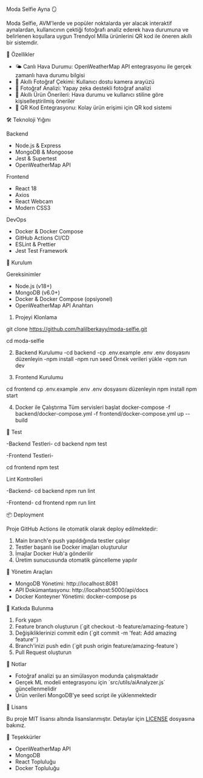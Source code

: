  Moda Selfie Ayna 🪞

Moda Selfie, AVM'lerde ve popüler noktalarda yer alacak interaktif aynalardan, kullanıcının çektiği fotoğrafı analiz ederek hava durumuna ve belirlenen koşullara uygun Trendyol Milla ürünlerini QR kod ile öneren akıllı bir sistemdir.

 🌟 Özellikler

- 🌤️ Canlı Hava Durumu: OpenWeatherMap API entegrasyonu ile gerçek zamanlı hava durumu bilgisi
- 📸 Akıllı Fotoğraf Çekimi: Kullanıcı dostu kamera arayüzü
- 🤖 Fotoğraf Analizi: Yapay zeka destekli fotoğraf analizi
- 👗 Akıllı Ürün Önerileri: Hava durumu ve kullanıcı stiline göre kişiselleştirilmiş öneriler
- 📱 QR Kod Entegrasyonu: Kolay ürün erişimi için QR kod sistemi

 🛠️ Teknoloji Yığını

 Backend
- Node.js & Express
- MongoDB & Mongoose
- Jest & Supertest
- OpenWeatherMap API

 Frontend
- React 18
- Axios
- React Webcam
- Modern CSS3

 DevOps
- Docker & Docker Compose
- GitHub Actions CI/CD
- ESLint & Prettier
- Jest Test Framework

 🚀 Kurulum

 Gereksinimler
- Node.js (v18+)
- MongoDB (v6.0+)
- Docker & Docker Compose (opsiyonel)
- OpenWeatherMap API Anahtarı

 1. Projeyi Klonlama

git clone https://github.com/halilberkayy/moda-selfie.git

cd moda-selfie


 2. Backend Kurulumu
-cd backend
-cp .env.example .env   .env dosyasını düzenleyin
-npm install
-npm run seed   Örnek verileri yükle
-npm run dev

 3. Frontend Kurulumu

cd frontend
cp .env.example .env   .env dosyasını düzenleyin
npm install
npm start


 4. Docker ile Çalıştırma
 Tüm servisleri başlat
docker-compose -f backend/docker-compose.yml -f frontend/docker-compose.yml up --build


🧪 Test

-Backend Testleri-
cd backend
npm test

-Frontend Testleri-

cd frontend
npm test


 Lint Kontrolleri

 -Backend-
cd backend
npm run lint

 -Frontend-
cd frontend
npm run lint


 📦 Deployment

Proje GitHub Actions ile otomatik olarak deploy edilmektedir:
1. Main branch'e push yapıldığında testler çalışır
2. Testler başarılı ise Docker imajları oluşturulur
3. İmajlar Docker Hub'a gönderilir
4. Üretim sunucusunda otomatik güncelleme yapılır

 🔧 Yönetim Araçları

- MongoDB Yönetimi: http://localhost:8081
- API Dokümantasyonu: http://localhost:5000/api/docs
- Docker Konteyner Yönetimi: docker-compose ps

 🤝 Katkıda Bulunma

1. Fork yapın
2. Feature branch oluşturun (\`git checkout -b feature/amazing-feature\`)
3. Değişikliklerinizi commit edin (\`git commit -m 'feat: Add amazing feature'\`)
4. Branch'inizi push edin (\`git push origin feature/amazing-feature\`)
5. Pull Request oluşturun

 📝 Notlar

- Fotoğraf analizi şu an simülasyon modunda çalışmaktadır
- Gerçek ML modeli entegrasyonu için \`src/utils/aiAnalyzer.js\` güncellenmelidir
- Ürün verileri MongoDB'ye seed script ile yüklenmektedir

 📄 Lisans

Bu proje MIT lisansı altında lisanslanmıştır. Detaylar için [LICENSE](LICENSE) dosyasına bakınız.

 🙏 Teşekkürler

- OpenWeatherMap API
- MongoDB
- React Topluluğu
- Docker Topluluğu
